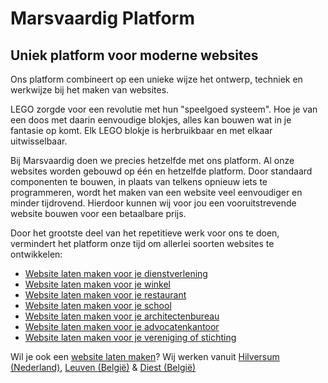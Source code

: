 # Marsvaardig Platform

## Uniek platform voor moderne websites

Ons platform combineert op een unieke wijze het ontwerp, techniek en werkwijze bij het maken van websites.

LEGO zorgde voor een revolutie met hun "speelgoed systeem". Hoe je van een doos met daarin eenvoudige blokjes, alles kan bouwen wat in je fantasie op komt. Elk LEGO blokje is herbruikbaar en met elkaar uitwisselbaar.

Bij Marsvaardig doen we precies hetzelfde met ons platform. Al onze websites worden gebouwd op één en hetzelfde platform. Door standaard componenten te bouwen, in plaats van telkens opnieuw iets te programmeren, wordt het maken van een website veel eenvoudiger en minder tijdrovend. Hierdoor kunnen wij voor jou een vooruitstrevende website bouwen voor een betaalbare prijs.

Door het grootste deel van het repetitieve werk voor ons te doen, vermindert het platform onze tijd om allerlei soorten websites te ontwikkelen:

- [Website laten maken voor je dienstverlening](https://www.marsvaardig.eu/webdesign/dienstverlener-website-laten-maken)
- [Website laten maken voor je winkel](https://www.marsvaardig.eu/webdesign/winkel-website-laten-maken)
- [Website laten maken voor je restaurant](https://www.marsvaardig.eu/webdesign/restaurant-website-laten-maken)
- [Website laten maken voor je school](https://www.marsvaardig.eu/webdesign/school-website-laten-maken)
- [Website laten maken voor je architectenbureau](https://www.marsvaardig.eu/webdesign/architect-website-laten-maken)
- [Website laten maken voor je advocatenkantoor](https://www.marsvaardig.eu/webdesign/advocaat-website-laten-maken)
- [Website laten maken voor je vereniging of stichting](https://www.marsvaardig.eu/webdesign/website-laten-maken-vereniging-of-stichting)

Wil je ook een [website laten maken](https://www.marsvaardig.eu/webdesign)? Wij werken vanuit [Hilversum (Nederland)](https://www.marsvaardig.eu/website-laten-maken-hilversum), [Leuven (België)](https://www.marsvaardig.eu/website-laten-maken-leuven) & [Diest (België)](https://www.marsvaardig.eu/website-laten-maken-diest)
